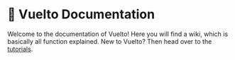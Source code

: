 # 📄 Vuelto Documentation

Welcome to the documentation of Vuelto! Here you will find a wiki, which is basically all function explained. New to Vuelto? Then head over to the [tutorials](../tutorials/index.md). 
